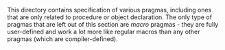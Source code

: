This directory contains specification of various pragmas, including ones that are
only related to procedure or object declaration. The only type of pragmas that are
left out of this section are *macro* pragmas - they are fully user-defined and 
work a lot more like regular macros than any other pragmas (which are compiler-defined).